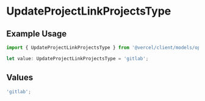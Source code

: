 # UpdateProjectLinkProjectsType

## Example Usage

```typescript
import { UpdateProjectLinkProjectsType } from '@vercel/client/models/operations';

let value: UpdateProjectLinkProjectsType = 'gitlab';
```

## Values

```typescript
'gitlab';
```

